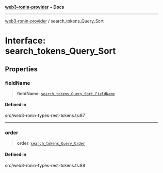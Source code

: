 [**web3-ronin-provider**](../README.md) • **Docs**

***

[web3-ronin-provider](../globals.md) / search\_tokens\_Query\_Sort

# Interface: search\_tokens\_Query\_Sort

## Properties

### fieldName

> **fieldName**: [`search_tokens_Query_Sort_FieldName`](../enumerations/search_tokens_Query_Sort_FieldName.md)

#### Defined in

src/web3-ronin-types-rest-tokens.ts:87

***

### order

> **order**: [`search_tokens_Query_Order`](../enumerations/search_tokens_Query_Order.md)

#### Defined in

src/web3-ronin-types-rest-tokens.ts:88
